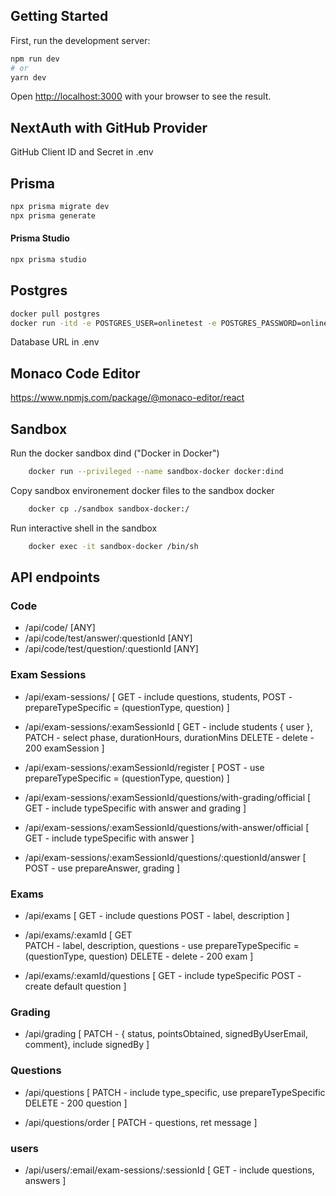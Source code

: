 ## Getting Started

First, run the development server:

```bash
npm run dev
# or
yarn dev
```

Open [http://localhost:3000](http://localhost:3000) with your browser to see the result.

## NextAuth with GitHub Provider

GitHub Client ID and Secret in .env

## Prisma

```bash
npx prisma migrate dev
npx prisma generate
```

#### Prisma Studio

```bash
npx prisma studio
```

## Postgres

```bash
docker pull postgres
docker run -itd -e POSTGRES_USER=onlinetest -e POSTGRES_PASSWORD=onlinetest -p 5432:5432 -v /data:/var/lib/postgresql/data --name postgresql postgres
```

Database URL in .env

## Monaco Code Editor
https://www.npmjs.com/package/@monaco-editor/react


## Sandbox

Run the docker sandbox dind ("Docker in Docker")
    
```bash
    docker run --privileged --name sandbox-docker docker:dind
```

Copy sandbox environement docker files to the sandbox docker
```bash
    docker cp ./sandbox sandbox-docker:/
```

Run interactive shell in the sandbox
    
```bash
    docker exec -it sandbox-docker /bin/sh
```

## API endpoints

### Code 
- /api/code/ [ANY]
- /api/code/test/answer/:questionId [ANY]
- /api/code/test/question/:questionId [ANY]

### Exam Sessions
- /api/exam-sessions/ 
    [
        GET - include questions, students, 
        POST - prepareTypeSpecific = (questionType, question)
    ]

- /api/exam-sessions/:examSessionId
    [
        GET - include students { user }, 
        PATCH - select phase, durationHours, durationMins
        DELETE - delete - 200 examSession
    ]

- /api/exam-sessions/:examSessionId/register
    [
        POST - use prepareTypeSpecific = (questionType, question)
    ]

- /api/exam-sessions/:examSessionId/questions/with-grading/official
    [
       GET - include typeSpecific with answer and grading
    ]

- /api/exam-sessions/:examSessionId/questions/with-answer/official
    [
       GET - include typeSpecific with answer
    ]

- /api/exam-sessions/:examSessionId/questions/:questionId/answer
    [
        POST - use prepareAnswer, grading 
    ]

### Exams 

- /api/exams 
    [
        GET - include questions 
        POST - label, description
    ]

- /api/exams/:examId
    [
        GET  
        PATCH - label, description, questions - use prepareTypeSpecific = (questionType, question)
        DELETE - delete - 200 exam
    ]

- /api/exams/:examId/questions
    [
        GET - include typeSpecific
        POST - create default question
    ]

### Grading 

- /api/grading
    [
        PATCH - { status, pointsObtained, signedByUserEmail, comment}, include signedBy
    ]

### Questions

- /api/questions
    [
        PATCH - include type_specific, use prepareTypeSpecific
        DELETE - 200 question
    ]

- /api/questions/order
    [
        PATCH - questions, ret message
    ]

### users 

- /api/users/:email/exam-sessions/:sessionId
    [
        GET - include questions, answers
    ]
    
  